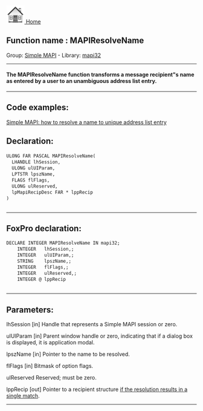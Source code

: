 [<img src="../../images/home.png"> Home ](https://github.com/VFPX/Win32API)  

## Function name : MAPIResolveName
Group: [Simple MAPI](../../functions_group.md#Simple_MAPI)  -  Library: [mapi32](../../libraries.md#mapi32)  
***  


#### The MAPIResolveName function transforms a message recipient"s name as entered by a user to an unambiguous address list entry.
***  


## Code examples:
[Simple MAPI: how to resolve a name to unique address list entry](../../samples/sample_408.md)  

## Declaration:
```foxpro  
ULONG FAR PASCAL MAPIResolveName(
  LHANDLE lhSession,
  ULONG ulUIParam,
  LPTSTR lpszName,
  FLAGS flFlags,
  ULONG ulReserved,
  lpMapiRecipDesc FAR * lppRecip
)
  
```  
***  


## FoxPro declaration:
```foxpro  
DECLARE INTEGER MAPIResolveName IN mapi32;
	INTEGER   lhSession,;
	INTEGER   ulUIParam,;
	STRING    lpszName,;
	INTEGER   flFlags,;
	INTEGER   ulReserved,;
	INTEGER @ lppRecip
  
```  
***  


## Parameters:
lhSession 
[in] Handle that represents a Simple MAPI session or zero.

ulUIParam 
[in] Parent window handle or zero, indicating that if a dialog box is displayed, it is application modal.

lpszName 
[in] Pointer to the name to be resolved. 

flFlags 
[in] Bitmask of option flags.

ulReserved 
Reserved; must be zero. 

lppRecip 
[out] Pointer to a recipient structure <u>if the resolution results in a single match</u>.   
***  

